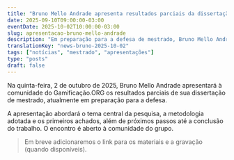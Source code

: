 ```yaml
---
title: "Bruno Mello Andrade apresenta resultados parciais da dissertação"
date: 2025-09-10T09:00:00-03:00
eventDate: 2025-10-02T10:00:00-03:00
slug: apresentacao-bruno-mello-andrade
description: "Em preparação para a defesa de mestrado, Bruno Mello Andrade apresenta resultados parciais à comunidade do Gamificação.ORG."
translationKey: "news-bruno-2025-10-02"
tags: ["notícias", "mestrado", "apresentações"]
type: "posts"
draft: false
---
```


Na quinta-feira, 2 de outubro de 2025, Bruno Mello Andrade apresentará à comunidade do Gamificação.ORG os resultados parciais de sua dissertação de mestrado, atualmente em preparação para a defesa.

A apresentação abordará o tema central da pesquisa, a metodologia adotada e os primeiros achados, além de próximos passos até a conclusão do trabalho. O encontro é aberto à comunidade do grupo.

> Em breve adicionaremos o link para os materiais e a gravação (quando disponíveis).
